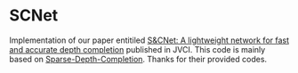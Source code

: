 # SCNet
Implementation of our paper entitiled [S&CNet: A lightweight network for fast and accurate depth completion](https://www.sciencedirect.com/science/article/abs/pii/S1047320321001450) published in JVCI. This code is mainly based on [Sparse-Depth-Completion](https://github.com/wvangansbeke/Sparse-Depth-Completion). Thanks for their provided codes.
